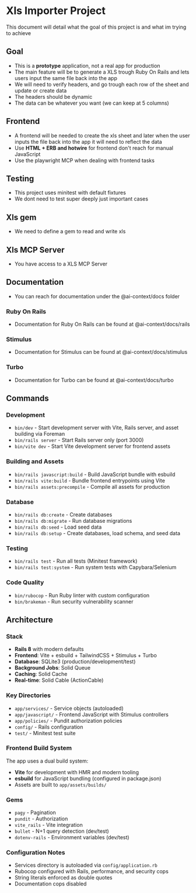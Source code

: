 # Xls Importer Project

This document will detail what the goal of this project is and what im trying to achieve

## Goal
- This is a **prototype** application, not a real app for production
- The main feature will be to generate a XLS trough Ruby On Rails and lets users input the same file back into the app
- We will need to verify headers, and go trough each row of the sheet and update or create data
- The headers should be dynamic
- The data can be whatever you want (we can keep at 5 columns)

## Frontend
- A frontend will be needed to create the xls sheet and later when the user inputs the file back into the app it will need to reflect the data
- Use **HTML + ERB and hotwire** for frontend don't reach for manual JavaScript
- Use the playwright MCP when dealing with frontend tasks

## Testing
- This project uses minitest with default fixtures
- We dont need to test super deeply just important cases

## Xls gem
- We need to define a gem to read and write xls

## Xls MCP Server
- You have access to a XLS MCP Server

## Documentation
- You can reach for documentation under the @ai-context/docs folder

### Ruby On Rails
- Documentation for Ruby On Rails can be found at @ai-context/docs/rails

### Stimulus
- Documentation for Stimulus can be found at @ai-context/docs/stimulus

### Turbo
- Documentation for Turbo can be found at @ai-context/docs/turbo

## Commands

### Development
- `bin/dev` - Start development server with Vite, Rails server, and asset building via Foreman
- `bin/rails server` - Start Rails server only (port 3000)
- `bin/vite dev` - Start Vite development server for frontend assets

### Building and Assets  
- `bin/rails javascript:build` - Build JavaScript bundle with esbuild
- `bin/rails vite:build` - Bundle frontend entrypoints using Vite
- `bin/rails assets:precompile` - Compile all assets for production

### Database
- `bin/rails db:create` - Create databases  
- `bin/rails db:migrate` - Run database migrations
- `bin/rails db:seed` - Load seed data
- `bin/rails db:setup` - Create databases, load schema, and seed data

### Testing
- `bin/rails test` - Run all tests (Minitest framework)
- `bin/rails test:system` - Run system tests with Capybara/Selenium

### Code Quality
- `bin/rubocop` - Run Ruby linter with custom configuration
- `bin/brakeman` - Run security vulnerability scanner

## Architecture

### Stack
- **Rails 8** with modern defaults
- **Frontend**: Vite + esbuild + TailwindCSS + Stimulus + Turbo
- **Database**: SQLite3 (production/development/test)  
- **Background Jobs**: Solid Queue
- **Caching**: Solid Cache
- **Real-time**: Solid Cable (ActionCable)

### Key Directories
- `app/services/` - Service objects (autoloaded)
- `app/javascript/` - Frontend JavaScript with Stimulus controllers
- `app/policies/` - Pundit authorization policies
- `config/` - Rails configuration
- `test/` - Minitest test suite

### Frontend Build System
The app uses a dual build system:
- **Vite** for development with HMR and modern tooling
- **esbuild** for JavaScript bundling (configured in package.json)
- Assets are built to `app/assets/builds/`

### Gems
- `pagy` - Pagination
- `pundit` - Authorization  
- `vite_rails` - Vite integration
- `bullet` - N+1 query detection (dev/test)
- `dotenv-rails` - Environment variables (dev/test)

### Configuration Notes
- Services directory is autoloaded via `config/application.rb`
- Rubocop configured with Rails, performance, and security cops
- String literals enforced as double quotes
- Documentation cops disabled